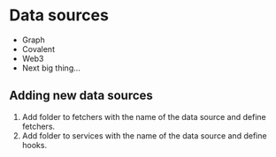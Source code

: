 # Data sources

- Graph
- Covalent
- Web3
- Next big thing...

## Adding new data sources

1. Add folder to fetchers with the name of the data source and define fetchers.
2. Add folder to services with the name of the data source and define hooks.